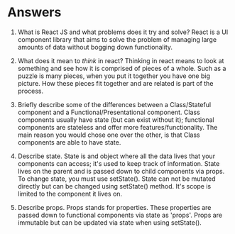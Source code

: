# Answers

1.  What is React JS and what problems does it try and solve?
React is a UI component library that aims to solve the problem of managing large amounts of data without bogging down functionality.

1.  What does it mean to _think_ in react?
Thinking in react means to look at something and see how it is comprised of pieces of a whole. 
Such as a puzzle is many pieces, when you put it together you have one big picture. 
How these pieces fit together and are related is part of the process. 

1.  Briefly describe some of the differences between a Class/Stateful component and a Functional/Presentational component.
Class components usually have state (but can exist without it); functional components are stateless and offer more features/functionality.
The main reason you would chose one over the other, is that Class components are able to have state. 


1.  Describe state.
State is and object where all the data lives that your components can access; it's used to keep track of information. 
State lives on the parent and is passed down to child components via props. To change state, you must use setState().
State can not be mutated directly but can be changed using setState() method. It's scope is limited to the component it lives on.

1.  Describe props.
Props stands for properties. These properties are passed down to functional components via state as 'props'.
 Props are immutable but can be updated via state when using setState().
